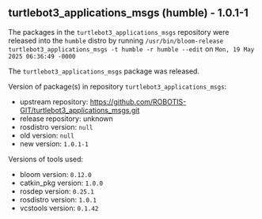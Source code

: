 ## turtlebot3_applications_msgs (humble) - 1.0.1-1

The packages in the `turtlebot3_applications_msgs` repository were released into the `humble` distro by running `/usr/bin/bloom-release turtlebot3_applications_msgs -t humble -r humble --edit` on `Mon, 19 May 2025 06:36:49 -0000`

The `turtlebot3_applications_msgs` package was released.

Version of package(s) in repository `turtlebot3_applications_msgs`:

- upstream repository: https://github.com/ROBOTIS-GIT/turtlebot3_applications_msgs.git
- release repository: unknown
- rosdistro version: `null`
- old version: `null`
- new version: `1.0.1-1`

Versions of tools used:

- bloom version: `0.12.0`
- catkin_pkg version: `1.0.0`
- rosdep version: `0.25.1`
- rosdistro version: `1.0.1`
- vcstools version: `0.1.42`


